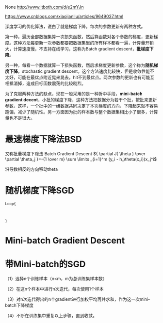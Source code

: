 None
http://www.itboth.com/d/e2mYJn

https://www.cnblogs.com/xiaojianliu/articles/9649037.html

深度学习的优化算法，说白了就是梯度下降。每次的参数更新有两种方式。

第一种，遍历全部数据集算一次损失函数，然后算函数对各个参数的梯度，更新梯度。这种方法每更新一次参数都要把数据集里的所有样本都看一遍，计算量开销大，计算速度慢，不支持在线学习，这称为Batch gradient descent，**批梯度下降**。

另一种，每看一个数据就算一下损失函数，然后求梯度更新参数，这个称为**随机梯度下降**，stochastic gradient descent。这个方法速度比较快，但是收敛性能不太好，可能在最优点附近晃来晃去，hit不到最优点。两次参数的更新也有可能互相抵消掉，造成目标函数震荡的比较剧烈。

为了克服两种方法的缺点，现在一般采用的是一种折中手段，**mini-batch gradient decent**，小批的梯度下降，这种方法把数据分为若干个批，按批来更新参数，这样，一个批中的一组数据共同决定了本次梯度的方向，下降起来就不容易跑偏，减少了随机性。另一方面因为批的样本数与整个数据集相比小了很多，计算量也不是很大。



# 最速梯度下降法BSD
又称批量梯度下降法 Batch Gradient Descent
${ \partial J( \theta ) \over \partial \theta_j }=-{1 \over m} \sum \limits _{i=1}^m (y_i - h_\theta(x_i))x_j^i$

沿导数相反的方向移动theta


# 随机梯度下降SGD

```python
Loop{



}

```


# Mini-batch Gradient Descent

# 带Mini-batch的SGD

（1）选择n个训练样本（n<m，m为总训练集样本数）

（2）在这n个样本中进行n次迭代，每次使用1个样本

（3）对n次迭代得出的n个gradient进行加权平均再并求和，作为这一次mini-batch下降梯度

（4）不断在训练集中重复以上步骤，直到收敛。
